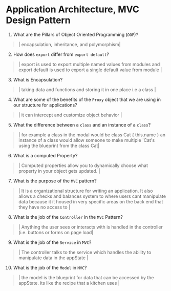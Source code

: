 # Application Architecture, MVC Design Pattern
01. What are the Pillars of Object Oriented Programming (`OOP`)?
  
  > | encapsulation, inheritance, and polymorphism|

02. How does `export` differ from `export default`?
  
  > | export is used to export multiple named values from modules and export default is used to export a single default value from module |

03. What is Encapsulation?
  
  > | taking data  and functions and storing it in one place  i.e a class  |

04. What are some of the benefits of the `Proxy` object that we are using in our structure for applications?
  
  > | it can intercept and customize object behavior |

05. What the difference between a `class` and an instance of a `class`?
  
  > | for example a class in the modal would be 
  class Cat {
    this.name 
  } an instance of a class would allow someone to make multiple 'Cat's using the blueprint from the class Cat|

06. What is a computed Property?
  
  > | Computed properties allow you to dynamically choose what property in your object gets updated. |

07. What is the purpose of the `MVC` pattern?
  
  > | It is a organizational structure for writing an application. It also allows a checks and balances system to where users cant manipulate data because it it housed in very specific areas on the back end that they have no access to  |

08. What is the job of the `Controller` in the `MVC` Pattern?
  
  > | Anything the user sees or interacts with is handled in the controller (i.e. buttons or forms on page load|

09. What is the job of the `Service` in `MVC`?
  
  > | The controller talks to the service which handles the ability to manipulate data in the appState |

10. What is the job of the `Model` in `MVC`?
  
  > | the model is the blueprint for data that can be accessed by the appState. its like the recipe that a kitchen uses |
